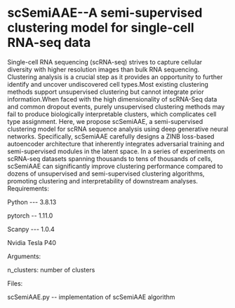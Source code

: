 # scSemiAAE--A semi-supervised clustering model for single-cell RNA-seq data
Single-cell RNA sequencing (scRNA-seq) strives to capture cellular diversity with higher resolution images than bulk RNA sequencing. Clustering analysis is a crucial step as it provides an opportunity to further identify and uncover undiscovered cell types.Most existing clustering methods support unsupervised clustering but cannot integrate prior information.When faced with the high dimensionality of scRNA-Seq data and common dropout events, purely unsupervised clustering methods may fail to produce biologically interpretable clusters, which complicates cell type assignment. Here, we propose scSemiAAE, a semi-supervised clustering model for scRNA sequence analysis using deep generative neural networks. Specifically, scSemiAAE carefully designs a ZINB loss-based autoencoder architecture that inherently integrates adversarial training and semi-supervised modules in the latent space. In a series of experiments on scRNA-seq datasets spanning thousands to tens of thousands of cells, scSemiAAE can significantly improve clustering performance compared to dozens of unsupervised and semi-supervised clustering algorithms, promoting clustering and interpretability of downstream analyses.
Requirements:

Python --- 3.8.13

pytorch -- 1.11.0

Scanpy --- 1.0.4

Nvidia Tesla P40

Arguments:

n_clusters: number of clusters

Files:

scSemiAAE.py -- implementation of scSemiAAE algorithm
